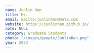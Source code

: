 ```yaml
---
name: Junlin Han
title: Mr.
email: mailto:junlinhan@meta.com
website: https://junlinhan.github.io/
note: NULL
category: Graduate Students
photo: "/images/people/JunlinHan.png"
year: 2023
---
```

